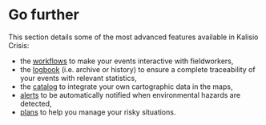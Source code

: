 # Go further

This section details some of the most advanced features available in Kalisio Crisis:
* the [workflows](./workflow.md) to make your events interactive with fieldworkers,
* the [logbook](./archiving.md) (i.e. archive or history) to ensure a complete traceability of your events with relevant statistics,
* the [catalog](./catalog.md) to integrate your own cartographic data in the maps,
* [alerts](./alert.md) to be automatically notified when environmental hazards are detected,
* [plans](./plan.md) to help you manage your risky situations.
